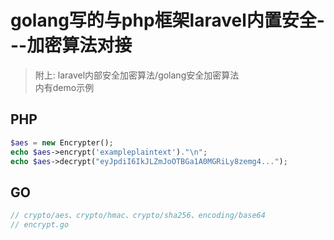 # golang写的与php框架laravel内置安全---加密算法对接
> 附上: laravel内部安全加密算法/golang安全加密算法<br>
> 内有demo示例

## PHP
```php
$aes = new Encrypter();
echo $aes->encrypt('exampleplaintext')."\n";
echo $aes->decrypt("eyJpdiI6IkJLZmJoOTBGa1A0MGRiLy8zemg4...");
```

## GO
```go
// crypto/aes、crypto/hmac、crypto/sha256、encoding/base64
// encrypt.go
```

